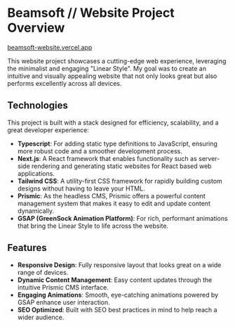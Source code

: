 # Beamsoft // Website Project Overview

[beamsoft-website.vercel.app
](https://beamsoft.vercel.app/)

This website project showcases a cutting-edge web experience, leveraging the minimalist and engaging "Linear Style". My goal was to create an intuitive and visually appealing website that not only looks great but also performs excellently across all devices.

## Technologies

This project is built with a stack designed for efficiency, scalability, and a great developer experience:

- **Typescript**: For adding static type definitions to JavaScript, ensuring more robust code and a smoother development process.
- **Next.js**: A React framework that enables functionality such as server-side rendering and generating static websites for React based web applications.
- **Tailwind CSS**: A utility-first CSS framework for rapidly building custom designs without having to leave your HTML.
- **Prismic**: As the headless CMS, Prismic offers a powerful content management system that makes it easy to edit and update content dynamically.
- **GSAP (GreenSock Animation Platform)**: For rich, performant animations that bring the Linear Style to life across the website.

## Features

- **Responsive Design**: Fully responsive layout that looks great on a wide range of devices.
- **Dynamic Content Management**: Easy content updates through the intuitive Prismic CMS interface.
- **Engaging Animations**: Smooth, eye-catching animations powered by GSAP enhance user interaction.
- **SEO Optimized**: Built with SEO best practices in mind to help reach a wider audience.
